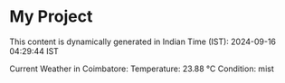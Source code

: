 # My Project

This content is dynamically generated in Indian Time (IST): 2024-09-16 04:29:44 IST


Current Weather in Coimbatore:
Temperature: 23.88 °C
Condition: mist
